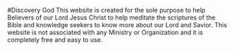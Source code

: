 #Discovery God
This website is created for the sole purpose to help Believers of our Lord Jesus Christ to help meditate the scriptures of the Bible and knowledge seekers to know more about our Lord and Savior.
This website is not associated with any Ministry or Organization and it is completely free and easy to use.